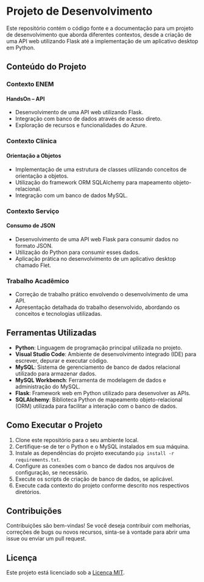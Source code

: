 # Projeto de Desenvolvimento

Este repositório contém o código fonte e a documentação para um projeto de desenvolvimento que aborda diferentes contextos, desde a criação de uma API web utilizando Flask até a implementação de um aplicativo desktop em Python.

## Conteúdo do Projeto

### Contexto ENEM

#### HandsOn – API
- Desenvolvimento de uma API web utilizando Flask.
- Integração com banco de dados através de acesso direto.
- Exploração de recursos e funcionalidades do Azure.

### Contexto Clínica

#### Orientação a Objetos
- Implementação de uma estrutura de classes utilizando conceitos de orientação a objetos.
- Utilização do framework ORM SQLAlchemy para mapeamento objeto-relacional.
- Integração com um banco de dados MySQL.

### Contexto Serviço

#### Consumo de JSON
- Desenvolvimento de uma API web Flask para consumir dados no formato JSON.
- Utilização do Python para consumir esses dados.
- Aplicação prática no desenvolvimento de um aplicativo desktop chamado Flet.

### Trabalho Acadêmico

- Correção de trabalho prático envolvendo o desenvolvimento de uma API.
- Apresentação detalhada do trabalho desenvolvido, abordando os conceitos e tecnologias utilizadas.

## Ferramentas Utilizadas

- **Python**: Linguagem de programação principal utilizada no projeto.
- **Visual Studio Code**: Ambiente de desenvolvimento integrado (IDE) para escrever, depurar e executar código.
- **MySQL**: Sistema de gerenciamento de banco de dados relacional utilizado para armazenar dados.
- **MySQL Workbench**: Ferramenta de modelagem de dados e administração do MySQL.
- **Flask**: Framework web em Python utilizado para desenvolver as APIs.
- **SQLAlchemy**: Biblioteca Python de mapeamento objeto-relacional (ORM) utilizada para facilitar a interação com o banco de dados.

## Como Executar o Projeto

1. Clone este repositório para o seu ambiente local.
2. Certifique-se de ter o Python e o MySQL instalados em sua máquina.
3. Instale as dependências do projeto executando `pip install -r requirements.txt`.
4. Configure as conexões com o banco de dados nos arquivos de configuração, se necessário.
5. Execute os scripts de criação de banco de dados, se aplicável.
6. Execute cada contexto do projeto conforme descrito nos respectivos diretórios.

## Contribuições

Contribuições são bem-vindas! Se você deseja contribuir com melhorias, correções de bugs ou novos recursos, sinta-se à vontade para abrir uma issue ou enviar um pull request.

## Licença

Este projeto está licenciado sob a [Licença MIT](LICENSE).